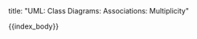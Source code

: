 <frontmatter>
title: "UML: Class Diagrams: Associations: Multiplicity"
</frontmatter>

{{index_body}}
